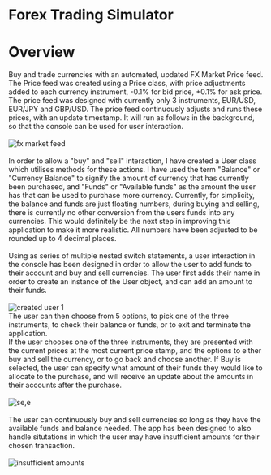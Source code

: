 # Forex Trading Simulator

# Overview
Buy and trade currencies with an automated, updated FX Market Price feed. The Price feed was created using a Price class, with price adjustments added to each currency instrument, -0.1% for bid price, +0.1% for ask price. The price feed was designed with currently only 3 instruments, EUR/USD, EUR/JPY and GBP/USD. The price feed continuously adjusts and runs these prices, with an update timestamp. It will run as follows in the background, so that the console can be used for user interaction.
<br>
<br>
![fx market feed](https://user-images.githubusercontent.com/37534696/178403598-2a99a781-bbc8-4b86-8214-84bfda4a010a.gif)
<br>
<br>
In order to allow a "buy" and "sell" interaction, I have created a User class which utilises methods for these actions. I have used the term "Balance" or "Currency Balance" to signify the amount of currency that has currently been purchased, and "Funds" or "Available funds" as the amount the user has that can be used to purchase more currency. Currently, for simplicity, the balance and funds are just floating numbers, during buying and selling, there is currently no other conversion from the users funds into any currencies. This would definitely be the next step in improving this application to make it more realistic. All numbers have been adjusted to be rounded up to 4 decimal places. 
<br>
<br>
Using as series of multiple nested switch statements, a user interaction in the console has been designed in order to allow the user to add funds to their account and buy and sell currencies. The user first adds their name in order to create an instance of the User object, and can add an amount to their funds.
<br><br>![created user 1](https://user-images.githubusercontent.com/37534696/178405918-fd2014a1-7fe1-473e-84ba-491c03973409.gif)
<br>
The user can then choose from 5 options, to pick one of the three instruments, to check their balance or funds, or to exit and terminate the application. 
<br>
If the user chooses one of the three instruments, they are presented with the current prices at the most current price stamp, and the options to either buy and sell the currency, or to go back and choose another. If Buy is selected, the user can specify what amount of their funds they would like to allocate to the purchase, and will receive an update about the amounts in their accounts after the purchase.
<br><br>
![se,e](https://user-images.githubusercontent.com/37534696/178406163-ab299a1d-d06d-43c5-9732-796086fb214b.gif)
<br><br>
The user can continuously buy and sell currencies so long as they have the available funds and balance needed. The app has been designed to also handle situtations in which the user may have insufficient amounts for their chosen transaction.<br><br>
![insufficient amounts](https://user-images.githubusercontent.com/37534696/178407252-beae3fce-1c35-4093-ab02-8562dbad42b4.gif)

